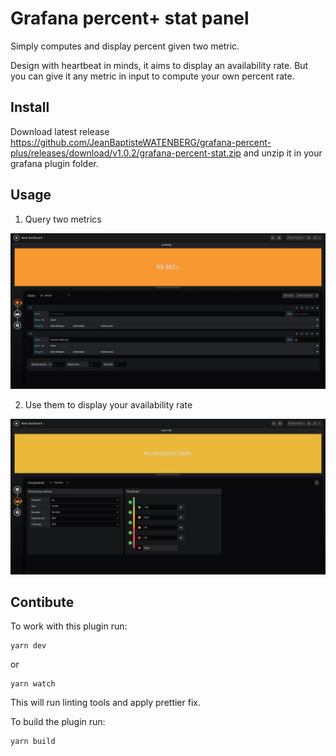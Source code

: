 # Grafana percent+ stat panel

Simply computes and display percent given two metric.

Design with heartbeat in minds, it aims to display an availability rate. 
But you can give it any metric in input to compute your own percent rate.

## Install

Download latest release https://github.com/JeanBaptisteWATENBERG/grafana-percent-plus/releases/download/v1.0.2/grafana-percent-stat.zip and unzip it in your grafana plugin folder.

## Usage

 1. Query two metrics

![Configure grafana queries](https://raw.githubusercontent.com/JeanBaptisteWATENBERG/grafana-percent-plus/master/docs/query.png "Configure grafana queries")

 2. Use them to display your availability rate

![Configure metrics in plugin panel](https://raw.githubusercontent.com/JeanBaptisteWATENBERG/grafana-percent-plus/master/docs/configure.png "Choose metrics and configure threshold in plugin panel")

## Contibute

To work with this plugin run:
```
yarn dev
```

or
```
yarn watch
```

This will run linting tools and apply prettier fix.


To build the plugin run:
```
yarn build
```
